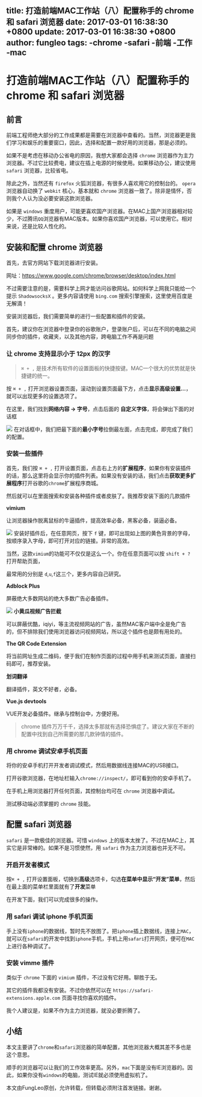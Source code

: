 title: 打造前端MAC工作站（八）配置称手的 chrome 和 safari 浏览器
date: 2017-03-01 16:38:30 +0800
update: 2017-03-01 16:38:30 +0800
author: fungleo
tags:
    -chrome
    -safari
    -前端
    -工作
    -mac
---

# 打造前端MAC工作站（八）配置称手的 chrome 和 safari 浏览器

## 前言

前端工程师绝大部分的工作成果都是需要在浏览器中查看的。当然，浏览器更是我们学习和娱乐的重要窗口，因此，选择和配置一款好用的浏览器，那是必须的。

如果不是考虑在移动办公省电的原因，我想大家都会选择 `chrome` 浏览器作为主力浏览器。不过它比较费电，建议在插上电源的时候使用。如果移动办公，建议使用 `safari` 浏览器，比较省电。

除此之外，当然还有 `firefox` 火狐浏览器，有很多人喜欢用它的控制台的。 `opera` 浏览器自动换了 `webkit` 核心，基本就和 `chrome` 浏览器一致了。除非是情怀，否则我个人认为没必要安装这款浏览器。

如果是 `windows` 重度用户，可能更喜欢国产浏览器。在MAC上国产浏览器相对较少，不过腾讯`QQ`浏览器有MAC版本。如果你喜欢国产浏览器，可以使用它。相对来说，还是比较人性化的。

## 安装和配置 chrome 浏览器

首先，去官方网站下载浏览器进行安装。

网址：https://www.google.com/chrome/browser/desktop/index.html

不过需要注意的是，需要科学上网才能访问谷歌网站。如何科学上网我只能给一个提示 `ShadowsocksX` 。更多内容请使用 `bing.com` 搜索引擎搜索，这里使用百度是无解滴！

安装浏览器后，我们需要简单的进行一些配置和插件的安装。

首先，建议你在浏览器中登录你的谷歌账户，登录账户后，可以在不同的电脑之间同步你的插件，收藏夹，以及其他内容，跨电脑工作不再是问题

### 让 chrome 支持显示小于 12px 的汉字

> `⌘ + ,` 是技术所有软件的设置面板的快捷按键。MAC一个很大的优势就是快捷键的统一。

按 `⌘ + ,` 打开浏览器设置页面，滚动到设置页面最下方，点击**显示高级设置...**，就可以出现更多的设置选项了。

在这里，我们找到**网络内容 → 字号**，点击后面的 **自定义字体**，将会弹出下面的对话框

![](https://raw.githubusercontent.com/fengcms/articles/master/image/da/2d4c89b7232e7e9898da1eb86065a9.png)
在对话框中，我们把最下面的**最小字号**拉倒最左面，点击完成，即完成了我们的配置。

### 安装一些插件

首先，我们按 `⌘ + ,` 打开设置页面，点击右上方的**扩展程序**，如果你有安装插件的话，那么这里将会显示你的插件列表。如果没有安装的话，我们点击**获取更多扩展程序**打开谷歌的`chrome`扩展程序商城。

然后就可以在里面搜索和安装各种插件或者皮肤了。我推荐安装下面的几款插件

**vimium**

让浏览器操作脱离鼠标的牛逼插件，提高效率必备，黑客必备，装逼必备。

![](https://raw.githubusercontent.com/fengcms/articles/master/image/e3/26570b22704d9395fa5d36d520bb4d.png)
安装好插件后，在任意网页，按下 `f` 键，即可出现如上图的黄色背景的字母，按顺序录入字母，即可打开对应的链接。非常的高效。

当然，这款`vimium`的功能可不仅仅是这么一个。你在任意页面可以按 `shift + ?` 打开帮助页面，

最常用的分别是 `d`,`u`,`f`这三个，更多内容自己研究。

**Adblock Plus**

屏蔽绝大多数网站的绝大多数广告必备插件。

![](https://raw.githubusercontent.com/fengcms/articles/master/image/10/1d8bfdd6ff5015e88a3e411ab96d1f.png)
**小黄瓜视频广告拦截**

可以屏蔽优酷，iqiyi，等主流视频网站的广告，虽然MAC客户端中全是免广告的，但不排除我们使用浏览器访问视频网站，所以这个插件也是颇有用处的。

**The QR Code Extension**

将当前网址生成二维码，便于我们在制作页面的过程中用手机来测试页面，直接扫码即可，推荐安装。

**划词翻译**

翻译插件，英文不好者，必备。

**Vue.js devtools**

VUE开发必备插件。继承与控制台中，方便好用。

> chrome 插件万万千千，选择太多那就有选择恐惧症了。建议大家在不断的配置中找到自己所需要的那几款钟情的插件。

### 用 chrome 调试安卓手机页面

将你的安卓手机打开开发者调试模式，然后用数据线连接MAC的USB接口。

打开谷歌浏览器，在地址栏输入`chrome://inspect/`，即可看到你的安卓手机了。

在手机上用浏览器打开任何页面，其控制台均可在 `chrome` 浏览器中调试。

测试移动端必须掌握的 `chrome` 技能。

## 配置 safari 浏览器

`safari` 是一款极佳的浏览器。可惜 `windows` 上的版本太挫了。不过在MAC上，其实它是非常棒的。如果不是习惯使然，用 `safari` 作为主力浏览器也并无不可。

### 开启开发者模式

按`⌘ + ,` 打开设置面板，切换到**高级**选项卡，勾选**在菜单中显示“开发”菜单**，然后在最上面的菜单栏里面就有了**开发**菜单

在开发下面，我们可以完成很多的操作。

### 用 safari 调试 iphone 手机页面

手上没有`iphone`的数据线，暂时先不放图了。把`iphone`插上数据线，连接上`MAC`，就可以在`safari`的开发中找到`iphone`手机，手机上用`safari`打开网页，便可在`MAC`上进行各种调试了。

### 安装 vimme 插件

类似于 `chrome` 下面的 `vimium` 插件，不过没有它好用。聊胜于无。

其它的插件我都没有安装。不过你依然可以在 `https://safari-extensions.apple.com` 页面寻找你喜欢的插件。

我个人建议是，如果不作为主力浏览器，就没必要折腾了。

## 小结

本文主要讲了`chrome`和`safari`浏览器的简单配置，其他浏览器大概其差不多也是这个意思。

顺手的浏览器可以让我们的工作效率更高。另外，`mac`下面是没有IE浏览器的。因此，如果你没有`windows`的电脑，测试IE就必须使用虚拟机了。

本文由FungLeo原创，允许转载，但转载必须附注首发链接。谢谢。

